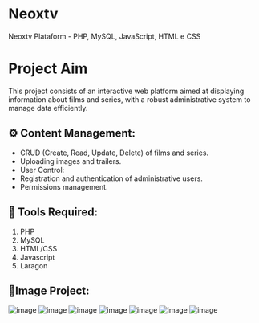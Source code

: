 # Neoxtv
Neoxtv Plataform - PHP, MySQL, JavaScript, HTML e CSS

# Project Aim
This project consists of an interactive web platform aimed at displaying information about films and series, with a robust administrative system to manage data efficiently.

## ⚙ Content Management:
- CRUD (Create, Read, Update, Delete) of films and series.
- Uploading images and trailers.
- User Control:
- Registration and authentication of administrative users.
- Permissions management.

## 📌&nbsp;Tools Required:
1. PHP
2. MySQL
3. HTML/CSS
4. Javascript
5. Laragon

## 🚀Image Project:
![image](https://github.com/user-attachments/assets/9b49a40e-797c-4ce1-98f2-875768f19bf4)
![image](https://github.com/user-attachments/assets/97d4c201-c97a-474c-93a8-22427ac642a4)
![image](https://github.com/user-attachments/assets/28aa505e-5800-483b-9ece-fc91a5b4602d)
![image](https://github.com/user-attachments/assets/7bfe0437-6985-4510-bc6d-e378b016b762)
![image](https://github.com/user-attachments/assets/367976b1-663c-4f17-b5fd-f127b3fc8fe1)
![image](https://github.com/user-attachments/assets/6c8b65d2-4f64-4e1f-8563-4a06446058b3)
![image](https://github.com/user-attachments/assets/8c0651b9-ba89-41e3-b14e-5b38ab6f4d55)

